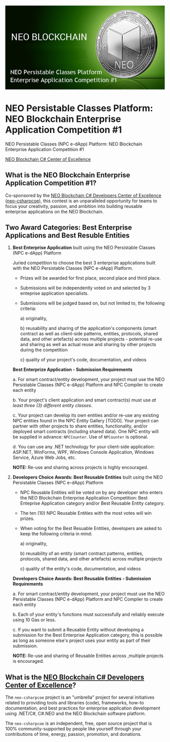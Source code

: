 ![NPC e-dApp Platform: NEO Blockchain Enterprise Application Competition #1](./NPCEntAppCompetition1.jpg)

# NEO Persistable Classes Platform: NEO Blockchain Enterprise Application Competition #1

NEO Persistable Classes (NPC e-dApp) Platform: NEO Blockchain Enterprise Application Competition #1

[NEO Blockchain C# Center of Excellence](https://github.com/mwherman2000/neo-csharpcoe/blob/master/README.md)

## What is the NEO Blockchain Enterprise Application Competition #1?

Co-sponsored by the [NEO Blockchain C# Developers Center of Excellence](https://github.com/mwherman2000/neo-csharpcoe/blob/master/README.md) ([neo-csharpcoe](https://github.com/mwherman2000/neo-csharpcoe/blob/master/README.md)), this contest is an unparalleled opportunity for teams to focus your creativity, passion, and ambition into building reusable enterprise applications on the NEO Blockchain.

## Two Award Categories: Best Enterprise Applications and Best Resuble Entities

1. **Best Enterprise Application** built using the NEO Persistable Classes (NPC e-dApp) Platform

   Juried competition to choose the best 3 enterprise applications built with the NEO Persistable Classes (NPC e-dApp) Platform.

   * Prizes will be awarded for first place, second place and third place.
   * Submissions will be independently voted on and selected by 3 enteprise application specialists.
   * Submissions will be judged based on, but not limited to, the following criteria: 
      
      a) originality, 

      b) reusability and sharing of the application's components (smart contract as well as client-side patterns, entities, protocols, shared data, and other artefacts) across multiple projects - potential re-use and sharing  as well as actual reuse and sharing by other projects during the competition
      
      c) quality of your project's code, documentation, and videos

   **Best Enterprize Application - Submission Requirements**
   
   a. For smart contract/entity development, your project must use the NEO Persistable Classes (NPC e-dApp) Platform and NPC Compiler to create each entity

   b. Your project's client application and smart contract(s) must use *at least three (3) different entity classes*.
   
   c. Your project can develop its own entities and/or re-use any existing NPC entities found in the NPC Entity Gallery [TODO]. Your project can partner with other projects to share entities, functionality, and/or deployed smart contracts (including shared data). One NPC entity will be supplied in advance: `NPCCounter`. Use of `NPCounter` is optional.
   
   d. You can use any .NET technology for your client-side application: ASP.NET, WinForms, WPF, Windows Console Application, Windows Service, Azure Web Jobs, etc.

   **NOTE:** Re-use and sharing across projects is highly encouraged.

2. **Developers Choice Awards: Best Reusable Entities** built using the NEO Persistable Classes (NPC e-dApp) Platform

   * NPC Reusable Entities will be voted on by any developer who enters the NEO Blockchain Enterprise Application Competition: Best Enteprise Application category and/or Best Reusable Entity category. 
   * The ten (10) NPC Reusable Entities with the most votes will win prizes.
   * When voting for the Best Resuable Entities, developers are asked to keep the following criteria in mind: 
      
      a) originality, 

      b) reusability of an entity (smart contract patterns, entities, protocols, shared data, and other artefacts) across multiple projects
      
      c) quality of the entity's code, documentation, and videos

   **Developers Choice Awards: Best Reusable Entities -  Submission Requirements**
   
   a. For smart contract/entity development, your project must use the NEO Persistable Classes (NPC e-dApp) Platform and NPC Compiler to create each entity

   b. Each of your entity's functions must successfully and reliably execute using 10 Gas or less.
   
   c. If you want to submit a Reusable Entity without developing a submission for the Best Enterprise Application category, this is possible as long as someone else's project uses your entity as part of their submission.
   
   **NOTE:** Re-use and sharing of Reusable Entities across ,multiple projects is encouraged.

## What is the [NEO Blockchain C# Developers Center of Excellence](https://github.com/mwherman2000/neo-csharpcoe/blob/master/README.md)?

The `neo-csharpcoe` project is an "umbrella" project for several initiatives related to providing tools and libraries (code), frameworks, how-to documentation, and best practices for enterprise application development using .NET/C#, C#.NEO and the NEO Blockchain software platform.

The `neo-csharpcoe` is an independent, free, open source project that is 100% community-supported by people like yourself through your contributions of time, energy, passion, promotion, and donations.

